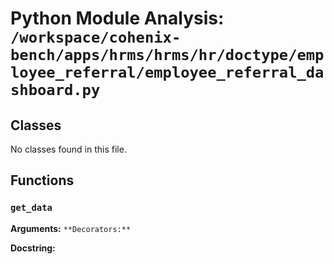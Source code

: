 # Python Module Analysis: `/workspace/cohenix-bench/apps/hrms/hrms/hr/doctype/employee_referral/employee_referral_dashboard.py`

## Classes

No classes found in this file.


## Functions

### `get_data`
**Arguments:** ``
**Decorators:** ``

**Docstring:**
```

```

